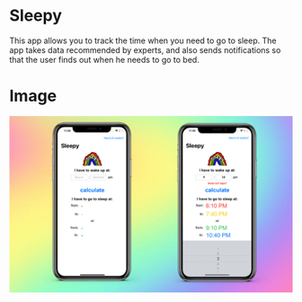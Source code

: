 # Sleepy

This app allows you to track the time when you need to go to sleep. The app takes data recommended by experts, and also sends notifications so that the user finds out when he needs to go to bed.

# Image

![image](./preview.jpg)
